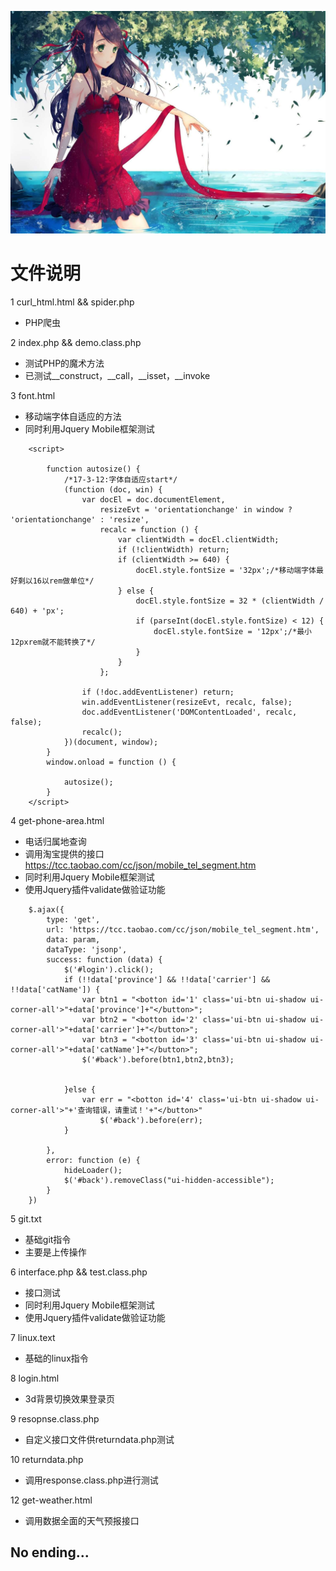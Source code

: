![top_img](https://github.com/a279623002/zero/blob/master/images/top_img.jpg)

# 文件说明
1 curl_html.html && spider.php
* PHP爬虫

2 index.php && demo.class.php
* 测试PHP的魔术方法
* 已测试__construct，__call，__isset，__invoke

3 font.html
* 移动端字体自适应的方法
* 同时利用Jquery Mobile框架测试

```
    <script>

        function autosize() {
            /*17-3-12:字体自适应start*/
            (function (doc, win) {
                var docEl = doc.documentElement,
                    resizeEvt = 'orientationchange' in window ? 'orientationchange' : 'resize',
                    recalc = function () {
                        var clientWidth = docEl.clientWidth;
                        if (!clientWidth) return;
                        if (clientWidth >= 640) {
                            docEl.style.fontSize = '32px';/*移动端字体最好剩以16以rem做单位*/
                        } else {
                            docEl.style.fontSize = 32 * (clientWidth / 640) + 'px';
                            if (parseInt(docEl.style.fontSize) < 12) {
                                docEl.style.fontSize = '12px';/*最小12pxrem就不能转换了*/
                            }
                        }
                    };

                if (!doc.addEventListener) return;
                win.addEventListener(resizeEvt, recalc, false);
                doc.addEventListener('DOMContentLoaded', recalc, false);
                recalc();
            })(document, window);
        }
        window.onload = function () {

            autosize();
        }
    </script>
```

4 get-phone-area.html

* 电话归属地查询
* 调用淘宝提供的接口 https://tcc.taobao.com/cc/json/mobile_tel_segment.htm
* 同时利用Jquery Mobile框架测试
* 使用Jquery插件validate做验证功能

```
    $.ajax({
        type: 'get',
        url: 'https://tcc.taobao.com/cc/json/mobile_tel_segment.htm',
        data: param,
        dataType: 'jsonp',
        success: function (data) {
            $('#login').click();
            if (!!data['province'] && !!data['carrier'] && !!data['catName']) {
                var btn1 = "<botton id='1' class='ui-btn ui-shadow ui-corner-all'>"+data['province']+"</button>";
                var btn2 = "<botton id='2' class='ui-btn ui-shadow ui-corner-all'>"+data['carrier']+"</button>";
                var btn3 = "<botton id='3' class='ui-btn ui-shadow ui-corner-all'>"+data['catName']+"</button>";
                $('#back').before(btn1,btn2,btn3);


            }else {
                var err = "<botton id='4' class='ui-btn ui-shadow ui-corner-all'>"+'查询错误，请重试！'+"</button>"
                    $('#back').before(err);
            }

        },
        error: function (e) {
            hideLoader();
            $('#back').removeClass("ui-hidden-accessible");
        }
    })
```

5 git.txt

* 基础git指令
* 主要是上传操作

6 interface.php && test.class.php

* 接口测试
* 同时利用Jquery Mobile框架测试
* 使用Jquery插件validate做验证功能

7 linux.text

* 基础的linux指令

8 login.html

* 3d背景切换效果登录页

9 resopnse.class.php

* 自定义接口文件供returndata.php测试

10 returndata.php

* 调用response.class.php进行测试

12 get-weather.html

* 调用数据全面的天气预报接口



## No ending...


